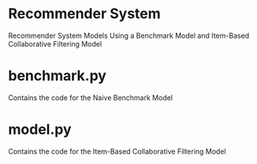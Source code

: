 # Recommender System
Recommender System Models Using a Benchmark Model and Item-Based Collaborative Filtering Model
# benchmark.py
Contains the code for the Naive Benchmark Model
# model.py
Contains the code for the Item-Based Collaborative Filtering Model
